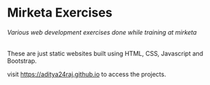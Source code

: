 # Mirketa Exercises
###### Various web development exercises done while training at mirketa

These are just static websites built using HTML, CSS, Javascript and Bootstrap.

visit https://aditya24raj.github.io to access the projects.

